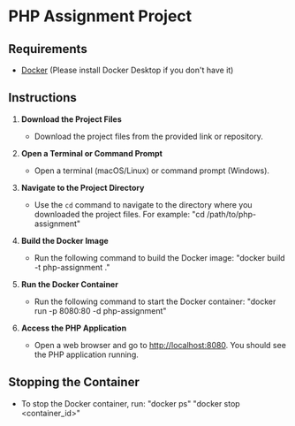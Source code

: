 # PHP Assignment Project

## Requirements

- [Docker](https://www.docker.com/products/docker-desktop) (Please install Docker Desktop if you don't have it)

## Instructions

1. **Download the Project Files**
   - Download the project files from the provided link or repository.

2. **Open a Terminal or Command Prompt**
   - Open a terminal (macOS/Linux) or command prompt (Windows).

3. **Navigate to the Project Directory**
   - Use the `cd` command to navigate to the directory where you downloaded the project files. For example:
    "cd /path/to/php-assignment"
    
4. **Build the Docker Image**
   - Run the following command to build the Docker image:
    "docker build -t php-assignment ."
    

5. **Run the Docker Container**
   - Run the following command to start the Docker container:
    "docker run -p 8080:80 -d php-assignment"

6. **Access the PHP Application**
   - Open a web browser and go to [http://localhost:8080](http://localhost:8080). You should see the PHP application running.

## Stopping the Container

- To stop the Docker container, run:
"docker ps"
"docker stop <container_id>"
